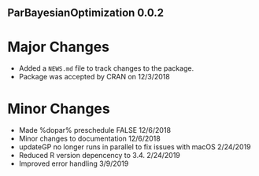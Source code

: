 ## ParBayesianOptimization 0.0.2


# Major Changes
* Added a `NEWS.md` file to track changes to the package.
* Package was accepted by CRAN on 12/3/2018  


# Minor Changes
* Made %dopar% preschedule FALSE 12/6/2018
* Minor changes to documentation 12/6/2018
* updateGP no longer runs in parallel to fix issues with macOS 2/24/2019
* Reduced R version depencency to 3.4. 2/24/2019
* Improved error handling 3/9/2019